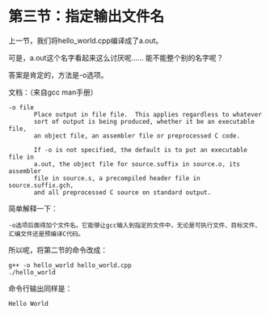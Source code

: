 # 第三节：指定输出文件名

上一节，我们将hello_world.cpp编译成了a.out。

可是，a.out这个名字看起来这么讨厌呢……
能不能整个别的名字呢？

答案是肯定的，方法是-o选项。

文档：（来自gcc man手册）

	-o file
           Place output in file file.  This applies regardless to whatever
           sort of output is being produced, whether it be an executable file,
           an object file, an assembler file or preprocessed C code.

           If -o is not specified, the default is to put an executable file in
           a.out, the object file for source.suffix in source.o, its assembler
           file in source.s, a precompiled header file in source.suffix.gch,
           and all preprocessed C source on standard output.

简单解释一下：

	-o选项后面得加个文件名。它能够让gcc输入到指定的文件中，无论是可执行文件、目标文件、汇编文件还是预编译C代码。

所以呢，将第二节的命令改成：

	g++ -o hello_world hello_world.cpp
	./hello_world

命令行输出同样是：

	Hello World
